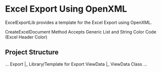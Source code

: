 # Excel Export Using OpenXML

ExcelExportLib provides a template for the Excel Export using OpenXML. 

CreateExcelDocument Method Accepts Generic List and String Color Code (Excel Header Color)

## Project Structure

...
Export
|_ Library/Template for Export
ViewData
|_ ViewData Class
...
